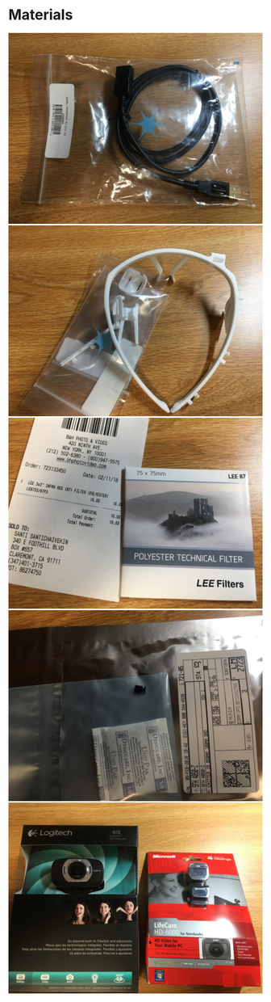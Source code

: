 # Materials

![cable][cable]
![headset][headset]
![it-filter][ir-filter]
![ir-led][ir-led]
![webcams][webcams]

[cable]: https://github.com/ssantichaivekin/making-pupil-eye-reacker-diy/blob/master/materials/cable.JPG
[headset]: https://github.com/ssantichaivekin/making-pupil-eye-reacker-diy/blob/master/materials/headset.JPG
[ir-filter]: https://github.com/ssantichaivekin/making-pupil-eye-reacker-diy/blob/master/materials/ir-filter.JPG
[ir-led]: https://github.com/ssantichaivekin/making-pupil-eye-reacker-diy/blob/master/materials/ir-led.JPG
[webcams]: https://github.com/ssantichaivekin/making-pupil-eye-reacker-diy/blob/master/materials/webcams.JPG

